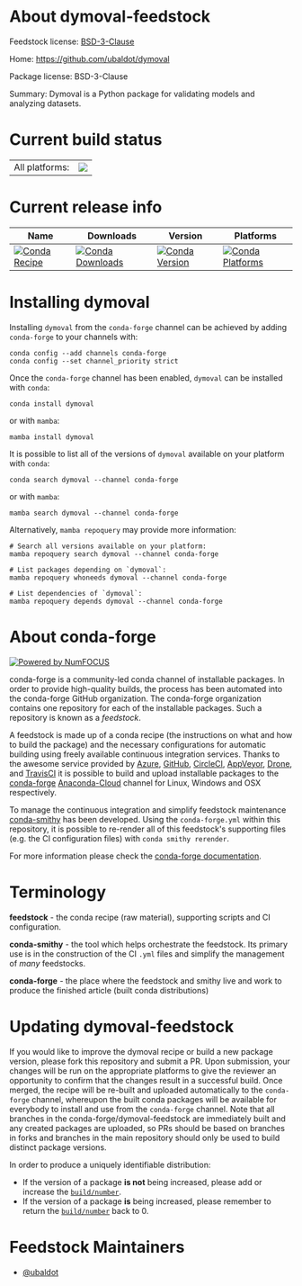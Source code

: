About dymoval-feedstock
=======================

Feedstock license: [BSD-3-Clause](https://github.com/conda-forge/dymoval-feedstock/blob/main/LICENSE.txt)

Home: https://github.com/ubaldot/dymoval

Package license: BSD-3-Clause

Summary: Dymoval is a Python package for validating models and analyzing datasets.

Current build status
====================


<table><tr><td>All platforms:</td>
    <td>
      <a href="https://dev.azure.com/conda-forge/feedstock-builds/_build/latest?definitionId=19454&branchName=main">
        <img src="https://dev.azure.com/conda-forge/feedstock-builds/_apis/build/status/dymoval-feedstock?branchName=main">
      </a>
    </td>
  </tr>
</table>

Current release info
====================

| Name | Downloads | Version | Platforms |
| --- | --- | --- | --- |
| [![Conda Recipe](https://img.shields.io/badge/recipe-dymoval-green.svg)](https://anaconda.org/conda-forge/dymoval) | [![Conda Downloads](https://img.shields.io/conda/dn/conda-forge/dymoval.svg)](https://anaconda.org/conda-forge/dymoval) | [![Conda Version](https://img.shields.io/conda/vn/conda-forge/dymoval.svg)](https://anaconda.org/conda-forge/dymoval) | [![Conda Platforms](https://img.shields.io/conda/pn/conda-forge/dymoval.svg)](https://anaconda.org/conda-forge/dymoval) |

Installing dymoval
==================

Installing `dymoval` from the `conda-forge` channel can be achieved by adding `conda-forge` to your channels with:

```
conda config --add channels conda-forge
conda config --set channel_priority strict
```

Once the `conda-forge` channel has been enabled, `dymoval` can be installed with `conda`:

```
conda install dymoval
```

or with `mamba`:

```
mamba install dymoval
```

It is possible to list all of the versions of `dymoval` available on your platform with `conda`:

```
conda search dymoval --channel conda-forge
```

or with `mamba`:

```
mamba search dymoval --channel conda-forge
```

Alternatively, `mamba repoquery` may provide more information:

```
# Search all versions available on your platform:
mamba repoquery search dymoval --channel conda-forge

# List packages depending on `dymoval`:
mamba repoquery whoneeds dymoval --channel conda-forge

# List dependencies of `dymoval`:
mamba repoquery depends dymoval --channel conda-forge
```


About conda-forge
=================

[![Powered by
NumFOCUS](https://img.shields.io/badge/powered%20by-NumFOCUS-orange.svg?style=flat&colorA=E1523D&colorB=007D8A)](https://numfocus.org)

conda-forge is a community-led conda channel of installable packages.
In order to provide high-quality builds, the process has been automated into the
conda-forge GitHub organization. The conda-forge organization contains one repository
for each of the installable packages. Such a repository is known as a *feedstock*.

A feedstock is made up of a conda recipe (the instructions on what and how to build
the package) and the necessary configurations for automatic building using freely
available continuous integration services. Thanks to the awesome service provided by
[Azure](https://azure.microsoft.com/en-us/services/devops/), [GitHub](https://github.com/),
[CircleCI](https://circleci.com/), [AppVeyor](https://www.appveyor.com/),
[Drone](https://cloud.drone.io/welcome), and [TravisCI](https://travis-ci.com/)
it is possible to build and upload installable packages to the
[conda-forge](https://anaconda.org/conda-forge) [Anaconda-Cloud](https://anaconda.org/)
channel for Linux, Windows and OSX respectively.

To manage the continuous integration and simplify feedstock maintenance
[conda-smithy](https://github.com/conda-forge/conda-smithy) has been developed.
Using the ``conda-forge.yml`` within this repository, it is possible to re-render all of
this feedstock's supporting files (e.g. the CI configuration files) with ``conda smithy rerender``.

For more information please check the [conda-forge documentation](https://conda-forge.org/docs/).

Terminology
===========

**feedstock** - the conda recipe (raw material), supporting scripts and CI configuration.

**conda-smithy** - the tool which helps orchestrate the feedstock.
                   Its primary use is in the construction of the CI ``.yml`` files
                   and simplify the management of *many* feedstocks.

**conda-forge** - the place where the feedstock and smithy live and work to
                  produce the finished article (built conda distributions)


Updating dymoval-feedstock
==========================

If you would like to improve the dymoval recipe or build a new
package version, please fork this repository and submit a PR. Upon submission,
your changes will be run on the appropriate platforms to give the reviewer an
opportunity to confirm that the changes result in a successful build. Once
merged, the recipe will be re-built and uploaded automatically to the
`conda-forge` channel, whereupon the built conda packages will be available for
everybody to install and use from the `conda-forge` channel.
Note that all branches in the conda-forge/dymoval-feedstock are
immediately built and any created packages are uploaded, so PRs should be based
on branches in forks and branches in the main repository should only be used to
build distinct package versions.

In order to produce a uniquely identifiable distribution:
 * If the version of a package **is not** being increased, please add or increase
   the [``build/number``](https://docs.conda.io/projects/conda-build/en/latest/resources/define-metadata.html#build-number-and-string).
 * If the version of a package **is** being increased, please remember to return
   the [``build/number``](https://docs.conda.io/projects/conda-build/en/latest/resources/define-metadata.html#build-number-and-string)
   back to 0.

Feedstock Maintainers
=====================

* [@ubaldot](https://github.com/ubaldot/)

